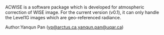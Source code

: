ACWISE is a software package which is developed for atmospheric correction of WISE image. For the current version (v0.1),
it can only handle the Level1G images which are geo-referenced radiance.

Author:Yanqun Pan (yp@arctus.ca,yanqun.pan@uqar.ca)
